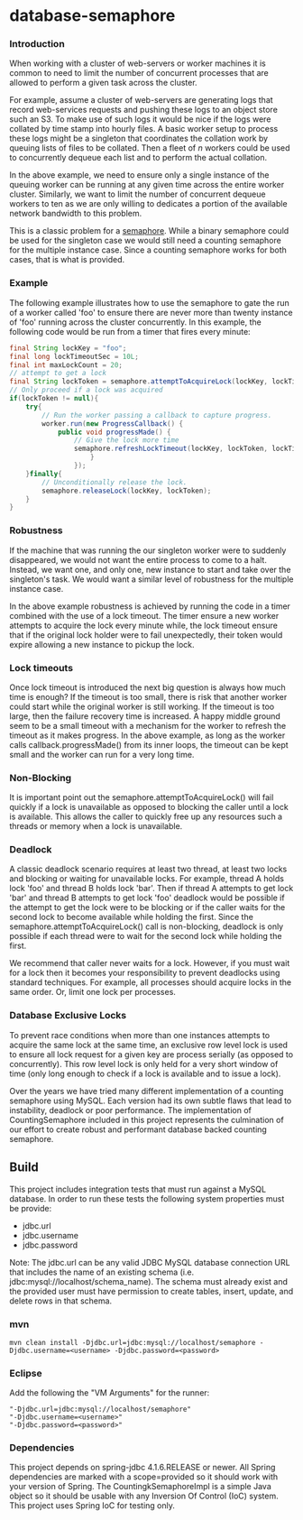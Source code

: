 # database-semaphore
### Introduction
When working with a cluster of web-servers or worker machines it is common to need to limit the number of concurrent processes that are allowed to perform a given task across the cluster.

For example, assume a cluster of web-servers are generating logs that record web-services requests and pushing these logs to an object store such an S3.  To make use of such logs it would be nice if the logs were collated by time stamp into hourly files.  A basic worker setup to process these logs might be a singleton that coordinates the collation work by queuing lists of files to be collated.  Then a fleet of _n_ workers could be used to concurrently dequeue each list and to perform the actual collation. 

In the above example, we need to ensure only a single instance of the queuing worker can be running at any given time across the entire worker cluster.  Similarly, we want to limit the number of concurrent dequeue workers to ten as we are only willing to dedicates a portion of the available network bandwidth to this problem.

This is a classic problem for a [semaphore](http://en.wikipedia.org/wiki/Semaphore_%28programming%29).  While a binary semaphore could be used for the singleton case we would still need a counting semaphore for the multiple instance case.  Since a counting semaphore works for both cases, that is what is provided.

### Example
The following example illustrates how to use the semaphore to gate the run of a worker called 'foo' to ensure there are never more than twenty instance of 'foo' running across the cluster concurrently.  In this example, the following code would be run from a timer that fires every minute:
````java
final String lockKey = "foo";
final long lockTimeoutSec = 10L;
final int maxLockCount = 20;
// attempt to get a lock
final String lockToken = semaphore.attemptToAcquireLock(lockKey, lockTimeoutSec, maxLockCount);
// Only proceed if a lock was acquired
if(lockToken != null){
	try{
		// Run the worker passing a callback to capture progress.
		worker.run(new ProgressCallback() {
			public void progressMade() {
				// Give the lock more time
				semaphore.refreshLockTimeout(lockKey, lockToken, lockTimeoutSec);
					}
				});
	}finally{
		// Unconditionally release the lock.
		semaphore.releaseLock(lockKey, lockToken);
	}
}
````
### Robustness
If the machine that was running the our singleton worker were to suddenly disappeared, we would not want the entire process to come to a halt. Instead, we want one, and only one, new instance to start and take over the singleton's task.  We would want a similar level of robustness for the multiple instance case.

In the above example robustness is achieved by running the code in a timer combined with the use of a lock timeout.  The timer ensure a new worker attempts to acquire the lock every minute while, the lock timeout ensure that if the original lock holder were to fail unexpectedly, their token would expire allowing a new instance to pickup the lock.

### Lock timeouts
Once lock timeout is introduced the next big question is always how much time is enough? If the timeout is too small, there is risk that another worker could start while the original worker is still working.  If the timeout is too large, then the failure recovery time is increased.  A happy middle ground seem to be a small timeout with a mechanism for the worker to refresh the timeout as it makes progress.  In the above example, as long as the worker calls callback.progressMade() from its inner loops, the timeout can be kept small and the worker can run for a very long time.

###  Non-Blocking
It is important point out the semaphore.attemptToAcquireLock() will fail quickly if a lock is unavailable as opposed to blocking the caller until a lock is available.  This allows the caller to quickly free up any resources such a threads or memory when a lock is unavailable.

### Deadlock
A classic deadlock scenario requires at least two thread, at least two locks and blocking or waiting for unavailable locks. For example, thread A holds lock 'foo' and thread B holds lock 'bar'.  Then if thread A attempts to get lock 'bar' and thread B attempts to get lock 'foo' deadlock would be possible if the attempt to get the lock were to be blocking or if the caller waits for the second lock to become available while holding the first.  Since the semaphore.attemptToAcquireLock() call is non-blocking, deadlock is only possible if each thread were to wait for the second lock while holding the first.

We recommend that caller never waits for a lock. However, if you must wait for a lock then it becomes your responsibility to prevent deadlocks using standard techniques.  For example, all processes should acquire locks in the same order.  Or, limit one lock per processes.

### Database Exclusive Locks
To prevent race conditions when more than one instances attempts to acquire the same lock at the same time, an exclusive row level lock is used to ensure all lock request for a given key are process serially (as opposed to concurrently).  This row level lock is only held for a very short window of time (only long enough to check if a lock is available and to issue a lock).

Over the years we have tried many different implementation of a counting semaphore using MySQL.  Each version had its own subtle flaws that lead to instability, deadlock or poor performance.  The implementation of CountingSemaphore included in this project represents the culmination of our effort to create robust and performant database backed counting semaphore. 

## Build
This project includes integration tests that must run against a MySQL database.  In order to run these tests
the following system properties must be provide:
* jdbc.url
* jdbc.username
* jdbc.password

Note: The jdbc.url can be any valid JDBC MySQL database connection URL that includes the name of an existing schema (i.e. jdbc:mysql://localhost/schema_name). The schema must already exist and the provided user must have permission to create tables, insert, update, and delete rows in that schema.

### mvn
````
mvn clean install -Djdbc.url=jdbc:mysql://localhost/semaphore -Djdbc.username=<username> -Djdbc.password=<password>
````
### Eclipse
Add the following the "VM Arguments" for the runner:
````
"-Djdbc.url=jdbc:mysql://localhost/semaphore"
"-Djdbc.username=<username>"
"-Djdbc.password=<password>"
````
### Dependencies
This project depends on spring-jdbc 4.1.6.RELEASE or newer.  All Spring dependencies are marked with a scope=provided so it should work with your version of Spring.
The CountingkSemaphoreImpl is a simple Java object so it should be usable with any Inversion Of Control (IoC) system.  This project uses Spring IoC for testing only.  

 
